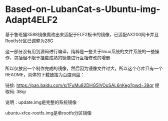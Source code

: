 # Based-on-LubanCat-s-Ubuntu-img-Adapt4ELF2
基于鲁班猫3588镜像魔改出来适配于ELF2板卡的镜像，已适配AX200网卡并且Rootfs分区已调整为28G

这一部分没有用到源码进行编译，纯粹是一些关于linux系统的文件系统的一些操作，包括但不限于挂载成熟的镜像进行互相修改的增删

所以仅放出一个制作完成的镜像，然后因为镜像文件过大，所以这个仓库只有一个README，具体的下载链接为百度网盘：


链接: https://pan.baidu.com/s/1FuMu82DHG5lVOuSAL6nKeg?pwd=38qr 提取码: 38qr 

说明：update.img是完整的系统镜像

ubuntu-xfce-rootfs.img是单rootfs分区镜像

